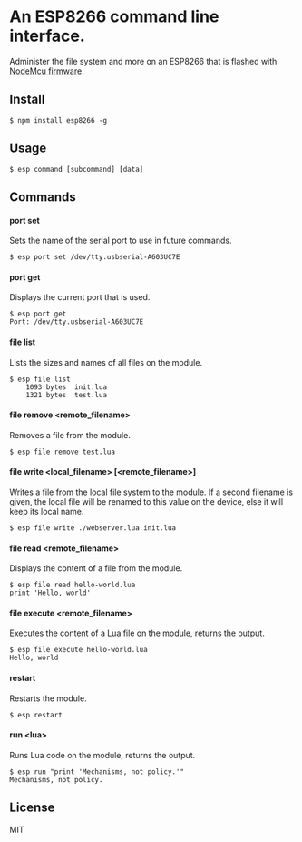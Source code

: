 # An ESP8266 command line interface.
Administer the file system and more on an ESP8266 that is flashed with [NodeMcu firmware](https://github.com/nodemcu/nodemcu-firmware).

## Install
```
$ npm install esp8266 -g
```

## Usage
```
$ esp command [subcommand] [data]
```

## Commands
#### port set
Sets the name of the serial port to use in future commands.
```
$ esp port set /dev/tty.usbserial-A603UC7E
```

#### port get
Displays the current port that is used.
```
$ esp port get
Port: /dev/tty.usbserial-A603UC7E
```

#### file list
Lists the sizes and names of all files on the module.
```
$ esp file list
    1093 bytes  init.lua
    1321 bytes  test.lua
```

#### file remove &lt;remote_filename>
Removes a file from the module.
```
$ esp file remove test.lua
```

#### file write &lt;local_filename> [&lt;remote_filename>]
Writes a file from the local file system to the module. If a second filename is given, the local file will be renamed to this value on the device, else it will keep its local name.
```
$ esp file write ./webserver.lua init.lua
```

#### file read &lt;remote_filename>
Displays the content of a file from the module.
```
$ esp file read hello-world.lua
print 'Hello, world'
```

#### file execute &lt;remote_filename>
Executes the content of a Lua file on the module, returns the output.
```
$ esp file execute hello-world.lua
Hello, world
```

#### restart
Restarts the module.
```
$ esp restart
```

#### run &lt;lua>
Runs Lua code on the module, returns the output.
```
$ esp run "print 'Mechanisms, not policy.'"
Mechanisms, not policy.
```

## License
MIT



